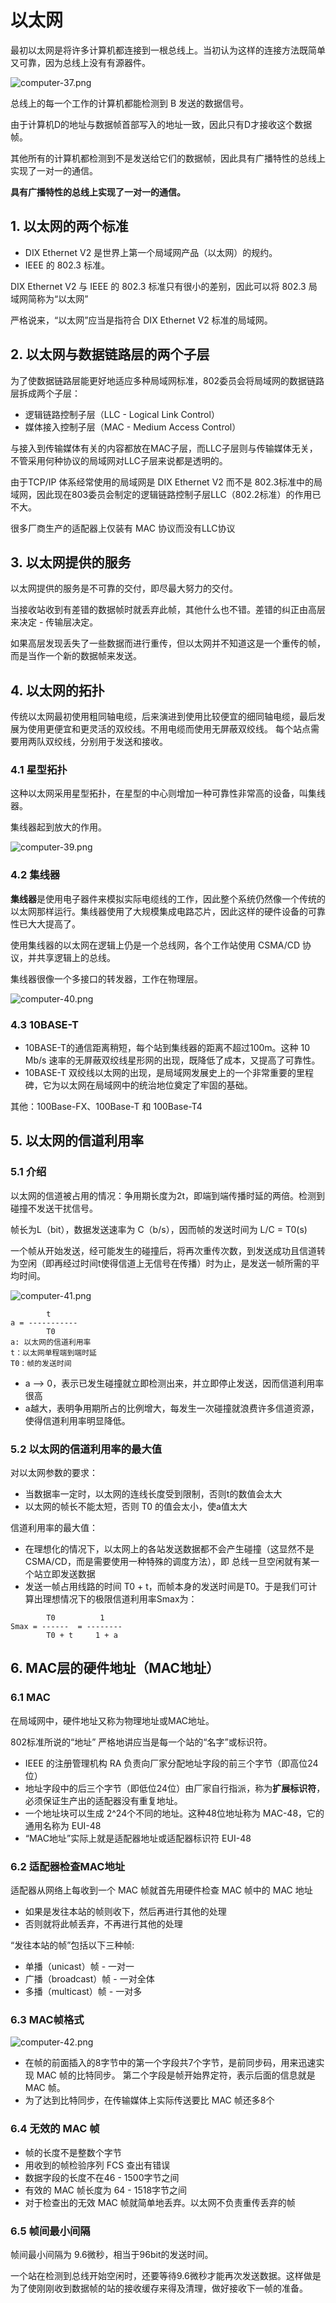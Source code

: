 # 以太网

最初以太网是将许多计算机都连接到一根总线上。当初认为这样的连接方法既简单又可靠，因为总线上没有有源器件。

![computer-37.png](/doc/imgs/computer/computer-37.png)

总线上的每一个工作的计算机都能检测到 B 发送的数据信号。

由于计算机D的地址与数据帧首部写入的地址一致，因此只有D才接收这个数据帧。

其他所有的计算机都检测到不是发送给它们的数据帧，因此具有广播特性的总线上实现了一对一的通信。

**具有广播特性的总线上实现了一对一的通信。**

## 1. 以太网的两个标准

* DIX Ethernet V2 是世界上第一个局域网产品（以太网）的规约。
* IEEE 的 802.3 标准。

DIX Ethernet V2 与 IEEE 的 802.3 标准只有很小的差别，因此可以将 802.3 局域网简称为“以太网”

严格说来，“以太网”应当是指符合 DIX Ethernet V2 标准的局域网。

## 2. 以太网与数据链路层的两个子层

为了使数据链路层能更好地适应多种局域网标准，802委员会将局域网的数据链路层拆成两个子层：
* 逻辑链路控制子层（LLC - Logical Link Control）
* 媒体接入控制子层（MAC - Medium Access Control）

与接入到传输媒体有关的内容都放在MAC子层，而LLC子层则与传输媒体无关，不管采用何种协议的局域网对LLC子层来说都是透明的。

由于TCP/IP 体系经常使用的局域网是 DIX Ethernet V2 而不是 802.3标准中的局域网，因此现在803委员会制定的逻辑链路控制子层LLC（802.2标准）的作用已不大。

很多厂商生产的适配器上仅装有 MAC 协议而没有LLC协议

## 3. 以太网提供的服务

以太网提供的服务是不可靠的交付，即尽最大努力的交付。

当接收站收到有差错的数据帧时就丢弃此帧，其他什么也不错。差错的纠正由高层来决定 - 传输层决定。

如果高层发现丢失了一些数据而进行重传，但以太网并不知道这是一个重传的帧，而是当作一个新的数据帧来发送。

## 4. 以太网的拓扑

传统以太网最初使用粗同轴电缆，后来演进到使用比较便宜的细同轴电缆，最后发展为使用更便宜和更灵活的双绞线。不用电缆而使用无屏蔽双绞线。
每个站点需要用两队双绞线，分别用于发送和接收。


### 4.1 星型拓扑

这种以太网采用星型拓扑，在星型的中心则增加一种可靠性非常高的设备，叫集线器。

集线器起到放大的作用。

![computer-39.png](/doc/imgs/computer/computer-39.png)

### 4.2 集线器

**集线器**是使用电子器件来模拟实际电缆线的工作，因此整个系统仍然像一个传统的以太网那样运行。集线器使用了大规模集成电路芯片，因此这样的硬件设备的可靠性已大大提高了。

使用集线器的以太网在逻辑上仍是一个总线网，各个工作站使用 CSMA/CD 协议，并共享逻辑上的总线。

集线器很像一个多接口的转发器，工作在物理层。

![computer-40.png](/doc/imgs/computer/computer-40.png)


### 4.3 10BASE-T
* 10BASE-T的通信距离稍短，每个站到集线器的距离不超过100m。这种 10 Mb/s 速率的无屏蔽双绞线星形网的出现，既降低了成本，又提高了可靠性。
* 10BASE-T 双绞线以太网的出现，是局域网发展史上的一个非常重要的里程碑，它为以太网在局域网中的统治地位奠定了牢固的基础。

其他：100Base-FX、100Base-T 和 100Base-T4

## 5. 以太网的信道利用率

### 5.1 介绍

以太网的信道被占用的情况：争用期长度为2t，即端到端传播时延的两倍。检测到碰撞不发送干扰信号。

帧长为L（bit），数据发送速率为 C（b/s），因而帧的发送时间为 L/C = T0(s)

一个帧从开始发送，经可能发生的碰撞后，将再次重传次数，到发送成功且信道转为空闲（即再经过时间t使得信道上无信号在传播）时为止，是发送一帧所需的平均时间。

![computer-41.png](/doc/imgs/computer/computer-41.png)

```
        t
a = -----------
        T0
a: 以太网的信道利用率
t：以太网单程端到端时延
T0：帧的发送时间
```

* a --> 0，表示已发生碰撞就立即检测出来，并立即停止发送，因而信道利用率很高
* a越大，表明争用期所占的比例增大，每发生一次碰撞就浪费许多信道资源，使得信道利用率明显降低。

### 5.2 以太网的信道利用率的最大值

对以太网参数的要求：
* 当数据率一定时，以太网的连线长度受到限制，否则t的数值会太大
* 以太网的帧长不能太短，否则 T0 的值会太小，使a值太大

信道利用率的最大值：
* 在理想化的情况下，以太网上的各站发送数据都不会产生碰撞（这显然不是 CSMA/CD，而是需要使用一种特殊的调度方法），即
  总线一旦空闲就有某一个站立即发送数据
* 发送一帧占用线路的时间 T0 + t，而帧本身的发送时间是T0。于是我们可计算出理想情况下的极限信道利用率Smax为：

```
        T0          1
Smax = ------  = -------- 
        T0 + t     1 + a
```

## 6. MAC层的硬件地址（MAC地址）

### 6.1 MAC

在局域网中，硬件地址又称为物理地址或MAC地址。

802标准所说的“地址” 严格地讲应当是每一个站的“名字”或标识符。

* IEEE 的注册管理机构 RA 负责向厂家分配地址字段的前三个字节（即高位24位）
* 地址字段中的后三个字节（即低位24位）由厂家自行指派，称为**扩展标识符**，必须保证生产出的适配器没有重复地址。
* 一个地址块可以生成 2^24个不同的地址。这种48位地址称为 MAC-48，它的通用名称为 EUI-48
* “MAC地址”实际上就是适配器地址或适配器标识符 EUI-48 

### 6.2 适配器检查MAC地址

适配器从网络上每收到一个 MAC 帧就首先用硬件检查 MAC 帧中的 MAC 地址
* 如果是发往本站的帧则收下，然后再进行其他的处理
* 否则就将此帧丢弃，不再进行其他的处理

“发往本站的帧”包括以下三种帧:
* 单播（unicast）帧 - 一对一
* 广播（broadcast）帧 - 一对全体
* 多播（multicast）帧 - 一对多

### 6.3 MAC帧格式

![computer-42.png](/doc/imgs/computer/computer-42.png)

* 在帧的前面插入的8字节中的第一个字段共7个字节，是前同步码，用来迅速实现 MAC 帧的比特同步。
  第二个字段是帧开始界定符，表示后面的信息就是 MAC 帧。
* 为了达到比特同步，在传输媒体上实际传送要比 MAC 帧还多8个

### 6.4 无效的 MAC 帧

* 帧的长度不是整数个字节
* 用收到的帧检验序列 FCS 查出有错误
* 数据字段的长度不在46 - 1500字节之间
* 有效的 MAC 帧长度为 64 - 1518字节之间
* 对于检查出的无效 MAC 帧就简单地丢弃。以太网不负责重传丢弃的帧

### 6.5 帧间最小间隔

帧间最小间隔为 9.6微秒，相当于96bit的发送时间。

一个站在检测到总线开始空闲时，还要等待9.6微秒才能再次发送数据。这样做是为了使刚刚收到数据帧的站的接收缓存来得及清理，做好接收下一帧的准备。









